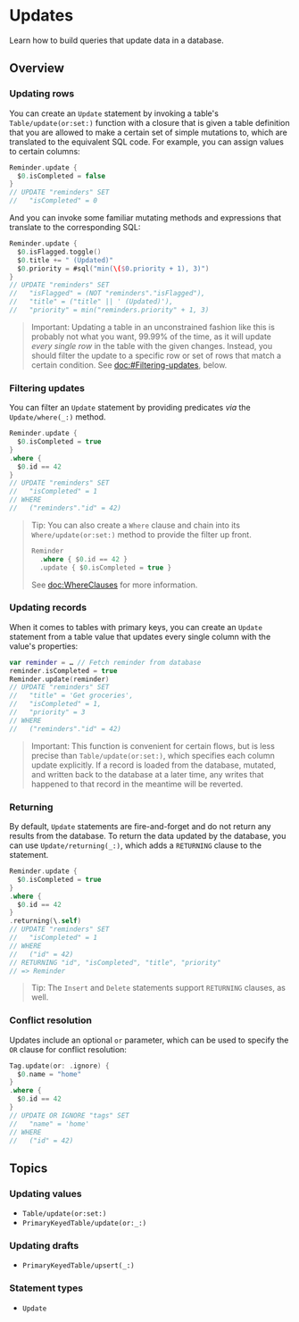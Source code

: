 # Updates

Learn how to build queries that update data in a database.

## Overview

### Updating rows

You can create an ``Update`` statement by invoking a table's ``Table/update(or:set:)`` function with
a closure that is given a table definition that you are allowed to make a certain set of simple
mutations to, which are translated to the equivalent SQL code. For example, you can assign values to
certain columns:

```swift
Reminder.update {
  $0.isCompleted = false
}
// UPDATE "reminders" SET
//   "isCompleted" = 0
```

And you can invoke some familiar mutating methods and expressions that translate to the
corresponding SQL:

```swift
Reminder.update {
  $0.isFlagged.toggle()
  $0.title += " (Updated)"
  $0.priority = #sql("min(\($0.priority + 1), 3)")
}
// UPDATE "reminders" SET
//   "isFlagged" = (NOT "reminders"."isFlagged"),
//   "title" = ("title" || ' (Updated)'),
//   "priority" = min("reminders.priority" + 1, 3)
```

> Important: Updating a table in an unconstrained fashion like this is probably not what you want,
> 99.99% of the time, as it will update _every single row_ in the table with the given changes.
> Instead, you should filter the update to a specific row or set of rows that match a certain
> condition. See <doc:#Filtering-updates>, below.

### Filtering updates

You can filter an ``Update`` statement by providing predicates _via_ the ``Update/where(_:)``
method.

```swift
Reminder.update {
  $0.isCompleted = true
}
.where {
  $0.id == 42
}
// UPDATE "reminders" SET
//   "isCompleted" = 1
// WHERE
//   ("reminders"."id" = 42)
```

> Tip: You can also create a ``Where`` clause and chain into its ``Where/update(or:set:)`` method to
> provide the filter up front.
>
> ```swift
> Reminder
>   .where { $0.id == 42 }
>   .update { $0.isCompleted = true }
> ```
>
> See <doc:WhereClauses> for more information.

### Updating records

When it comes to tables with primary keys, you can create an ``Update`` statement from a table value
that updates every single column with the value's properties:

```swift
var reminder = … // Fetch reminder from database
reminder.isCompleted = true
Reminder.update(reminder)
// UPDATE "reminders" SET
//   "title" = 'Get groceries',
//   "isCompleted" = 1,
//   "priority" = 3
// WHERE
//   ("reminders"."id" = 42)
```

> Important: This function is convenient for certain flows, but is less precise than
> ``Table/update(or:set:)``, which specifies each column update explicitly. If a record is loaded
> from the database, mutated, and written back to the database at a later time, any writes that
> happened to that record in the meantime will be reverted.

### Returning

By default, ``Update`` statements are fire-and-forget and do not return any results from the
database. To return the data updated by the database, you can use ``Update/returning(_:)``, which
adds a `RETURNING` clause to the statement.

```swift
Reminder.update {
  $0.isCompleted = true
}
.where {
  $0.id == 42
}
.returning(\.self)
// UPDATE "reminders" SET
//   "isCompleted" = 1
// WHERE
//   ("id" = 42)
// RETURNING "id", "isCompleted", "title", "priority"
// => Reminder
```

> Tip: The ``Insert`` and ``Delete`` statements support `RETURNING` clauses, as well.

### Conflict resolution

Updates include an optional `or` parameter, which can be used to specify the `OR` clause for
conflict resolution:

```swift
Tag.update(or: .ignore) {
  $0.name = "home"
}
.where {
  $0.id == 42
}
// UPDATE OR IGNORE "tags" SET
//   "name" = 'home'
// WHERE
//   ("id" = 42)
```

## Topics

### Updating values

- ``Table/update(or:set:)``
- ``PrimaryKeyedTable/update(or:_:)``

### Updating drafts

- ``PrimaryKeyedTable/upsert(_:)``

### Statement types

- ``Update``
